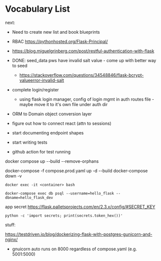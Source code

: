 # Vocabulary List

next:
- Need to create new list and book blueprints

- RBAC https://pythonhosted.org/Flask-Principal/

- https://blog.miguelgrinberg.com/post/restful-authentication-with-flask 

- DONE: seed_data pws have invalid salt value - come up with better way to seed
    - https://stackoverflow.com/questions/34548846/flask-bcrypt-valueerror-invalid-salt

- complete login/register 
    - using flask login manager, config of login mgmt in auth routes file - maybe move it to it's own file under auth dir

- ORM to Domain object conversion layer

- figure out how to connect react (attn to sessions)
- start documenting endpoint shapes
- start writing tests
- github action for test running


docker compose up --build --remove-orphans

docker-compose -f compose.prod.yaml up -d --build
docker-compose down -v

```
docker exec -it <container> bash
```

```
docker-compose exec db psql --username=hello_flask --dbname=hello_flask_dev
```

app secret
https://flask.palletsprojects.com/en/2.3.x/config/#SECRET_KEY
```
python -c 'import secrets; print(secrets.token_hex())'
```

stuff:

https://testdriven.io/blog/dockerizing-flask-with-postgres-gunicorn-and-nginx/

- gnuicorn auto runs on 8000 regardless of compose.yaml (e.g. 5001:5000)